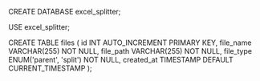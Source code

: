 CREATE DATABASE excel_splitter;

USE excel_splitter;

CREATE TABLE files (
    id INT AUTO_INCREMENT PRIMARY KEY,
    file_name VARCHAR(255) NOT NULL,
    file_path VARCHAR(255) NOT NULL,
    file_type ENUM('parent', 'split') NOT NULL,
    created_at TIMESTAMP DEFAULT CURRENT_TIMESTAMP
);
